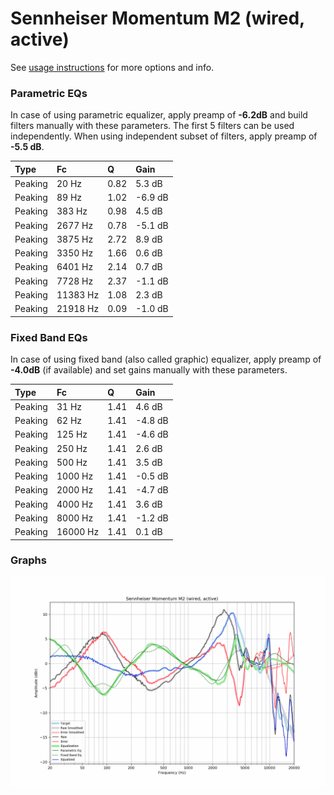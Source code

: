 # Sennheiser Momentum M2 (wired, active)
See [usage instructions](https://github.com/jaakkopasanen/AutoEq#usage) for more options and info.

### Parametric EQs
In case of using parametric equalizer, apply preamp of **-6.2dB** and build filters manually
with these parameters. The first 5 filters can be used independently.
When using independent subset of filters, apply preamp of **-5.5 dB**.

| Type    | Fc       |    Q | Gain    |
|:--------|:---------|:-----|:--------|
| Peaking | 20 Hz    | 0.82 | 5.3 dB  |
| Peaking | 89 Hz    | 1.02 | -6.9 dB |
| Peaking | 383 Hz   | 0.98 | 4.5 dB  |
| Peaking | 2677 Hz  | 0.78 | -5.1 dB |
| Peaking | 3875 Hz  | 2.72 | 8.9 dB  |
| Peaking | 3350 Hz  | 1.66 | 0.6 dB  |
| Peaking | 6401 Hz  | 2.14 | 0.7 dB  |
| Peaking | 7728 Hz  | 2.37 | -1.1 dB |
| Peaking | 11383 Hz | 1.08 | 2.3 dB  |
| Peaking | 21918 Hz | 0.09 | -1.0 dB |

### Fixed Band EQs
In case of using fixed band (also called graphic) equalizer, apply preamp of **-4.0dB**
(if available) and set gains manually with these parameters.

| Type    | Fc       |    Q | Gain    |
|:--------|:---------|:-----|:--------|
| Peaking | 31 Hz    | 1.41 | 4.6 dB  |
| Peaking | 62 Hz    | 1.41 | -4.8 dB |
| Peaking | 125 Hz   | 1.41 | -4.6 dB |
| Peaking | 250 Hz   | 1.41 | 2.6 dB  |
| Peaking | 500 Hz   | 1.41 | 3.5 dB  |
| Peaking | 1000 Hz  | 1.41 | -0.5 dB |
| Peaking | 2000 Hz  | 1.41 | -4.7 dB |
| Peaking | 4000 Hz  | 1.41 | 3.6 dB  |
| Peaking | 8000 Hz  | 1.41 | -1.2 dB |
| Peaking | 16000 Hz | 1.41 | 0.1 dB  |

### Graphs
![](./Sennheiser%20Momentum%20M2%20(wired,%20active).png)